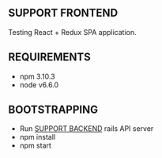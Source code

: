 SUPPORT FRONTEND
--
Testing React + Redux SPA application.

REQUIREMENTS
--
* npm 3.10.3
* node v6.6.0

BOOTSTRAPPING
--
* Run [SUPPORT BACKEND](https://github.com/rkotov93/support_backend) rails API server
* npm install
* npm start
